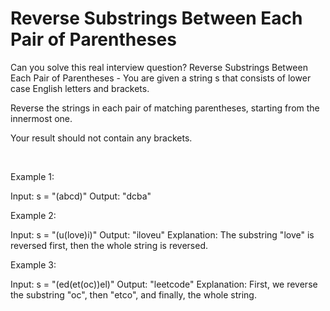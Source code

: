 # Reverse Substrings Between Each Pair of Parentheses

Can you solve this real interview question? Reverse Substrings Between Each Pair of Parentheses - You are given a string s that consists of lower case English letters and brackets.

Reverse the strings in each pair of matching parentheses, starting from the innermost one.

Your result should not contain any brackets.

 

Example 1:


Input: s = "(abcd)"
Output: "dcba"


Example 2:


Input: s = "(u(love)i)"
Output: "iloveu"
Explanation: The substring "love" is reversed first, then the whole string is reversed.


Example 3:


Input: s = "(ed(et(oc))el)"
Output: "leetcode"
Explanation: First, we reverse the substring "oc", then "etco", and finally, the whole string.